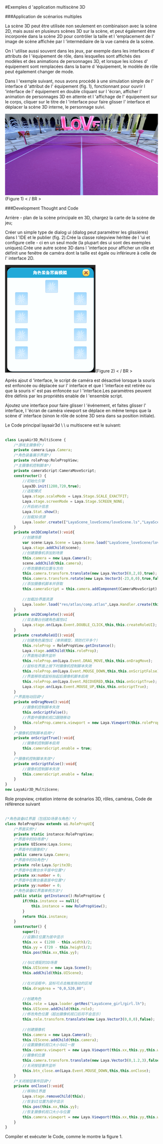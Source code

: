 #Exemples d 'application multiscène 3D

###Application de scénarios multiples

La scène 3D peut être utilisée non seulement en combinaison avec la scène 2D, mais aussi en plusieurs scènes 3D sur la scène, et peut également être incorporée dans la scène 2D pour contrôler la taille et l 'emplacement de l' image de scène affichée par l 'intermédiaire de la vue caméra de la scène.

On l 'utilise aussi souvent dans les jeux, par exemple dans les interfaces d' attributs de l 'équipement de rôle, dans lesquelles sont affichés des modèles et des animations de personnages 3D, et lorsque les icônes d' équipement sont remplacées dans la barre d 'équipement, le modèle de rôle peut également changer de mode.

Dans l 'exemple suivant, nous avons procédé à une simulation simple de l' interface d 'attribut de l' équipement (fig. 1), fonctionnant pour ouvrir l 'interface de l' équipement en double cliquant sur l 'écran, afficher l' animation de personnages 3D en attente et l 'affichage de l' équipement sur le corps, cliquer sur le titre de l 'interface pour faire glisser l' interface et déplacer la scène 3D interne, le personnage suivi.

![1](img/1.gif)(Figure 1) < / BR >



###Development Thought and Code

Arrière - plan de la scène principale en 3D, chargez la carte de la scène de jeu;

Créer un simple type de dialog ui (dialog peut paramétrer les glissières) dans l 'IDE et le publier (fig. 2).Crée la classe rolepview héritée de l 'ui et configure celle - ci en un seul mode (la plupart des ui sont des exemples uniques).Crée une autre scène 3D dans l 'interface pour afficher un rôle et définit une fenêtre de caméra dont la taille est égale ou inférieure à celle de l' interface 2D.

![2](img/2.png)(Figure 2) < / BR >

Après ajout d 'interface, le script de caméra est désactivé lorsque la souris est enfoncée ou déplacée sur l' interface et que l 'interface est retirée ou que la souris n' est pas enfoncée sur l 'interface.Les paramètres peuvent être définis par les propriétés enable de l 'ensemble script.

Ajoutez une interface pour faire glisser l 'événement, et faites glisser l' interface, l 'écran de caméra viewport se déplace en même temps que la scène d' interface (sinon le rôle de scène 3D sera dans sa position initiale).

Le Code principal layaair3d \ \ u multiscene est le suivant:


```typescript

class LayaAir3D_MultiScene {
    /*游戏主摄像机*/
    private camera:Laya.Camera;
    /*角色装备展示界面*/
    private roleProp:RolePropView;
    /*主摄像机控制脚本*/
    private cameraScript:CameraMoveScript;
    constructor() {
        //初始化引擎
        Laya3D.init(1280,720,true);
        //适配模式
        Laya.stage.scaleMode = Laya.Stage.SCALE_EXACTFIT;
        Laya.stage.screenMode = Laya.Stage.SCREEN_NONE;
        //开启统计信息
        Laya.Stat.show();
        //加载3D资源
        Laya.loader.create(["LayaScene_loveScene/loveScene.ls","LayaScene_girl/girl.lh"],Laya.Handler.create(this,this.on3DComplete));
    }
    private on3DComplete():void{
        //创建场景
        var scene:Laya.Scene = Laya.Scene.load("LayaScene_loveScene/loveScene.ls");
        Laya.stage.addChild(scene);
        //创建摄像机添加到场景
        this.camera = new Laya.Camera();
        scene.addChild(this.camera);
        //修改摄像机位置与方向
        this.camera.transform.translate(new Laya.Vector3(0,2,8),true);
        this.camera.transform.rotate(new Laya.Vector3(-23,0,0),true,false);
        //添加摄像机脚本并获取
        this.cameraScript = this.camera.addComponent(CameraMoveScript) as CameraMoveScript;

        //加载2D界面资源
        Laya.loader.load("res/atlas/comp.atlas",Laya.Handler.create(this,this.on2DComplete));
    }
    private on2DComplete():void{
        //双击舞台创建角色属性UI
        Laya.stage.on(Laya.Event.DOUBLE_CLICK,this,this.createRoleUI);
    }
    private createRoleUI():void{
        //创建角色属性UI（单例模型，预防打开多个）
        this.roleProp = RolePropView.getInstance();
        Laya.stage.addChild(this.roleProp);
        //界面拖动事件监听
        this.roleProp.on(Laya.Event.DRAG_MOVE,this,this.onDragMove);
        //鼠标在界面上按下时摄像机控制脚本失效
        this.roleProp.on(Laya.Event.MOUSE_DOWN,this,this.onScriptFalse);
        //界面移除或鼠标抬起后摄像机脚本启用
        this.roleProp.on(Laya.Event.RECOVERED,this,this.onScriptTrue);
        Laya.stage.on(Laya.Event.MOUSE_UP,this,this.onScriptTrue);
    }
    /*界面拖动回调*/
    private onDragMove():void{
        //摄像机控制脚本失效
        this.onScriptFalse();
        //界面中摄像机视口跟随移动
        this.roleProp.camera.viewport = new Laya.Viewport(this.roleProp.x,this.roleProp.y,this.roleProp.width,this.roleProp.height);
    }
    /*摄像机控制脚本启用*/
    private onScriptTrue():void{
        //摄像机控制脚本启用
        this.cameraScript.enable = true;
    }
    /*摄像机控制脚本失效*/
    private onScriptFalse():void{
        //摄像机控制脚本失效
        this.cameraScript.enable = false;
    }
}
new LayaAir3D_MultiScene;
```


Role propview, création interne de scénarios 3D, rôles, caméras, Code de référence suivant


```typescript

/*角色装备UI界面（包括3D场景与角色）*/
class RolePropView extends ui.RolePropUI{
    /*界面实例*/
    private static instance:RolePropView;
    /*界面中的3D场景*/
    private UIScene:Laya.Scene;
    /*界面中的摄像机*/
    public camera:Laya.Camera;
    /*界面中的3D角色*/
    private role:Laya.Sprite3D;
    /*界面中在舞台水平居中位置*/
    private xx:number = 0;
    /*界面中在舞台垂直居中位置*/
    private yy:number = 0;
    /*角色装备UI界面单例方法*/
    public static getInstance():RolePropView {
        if(this.instance == null){
            this.instance = new RolePropView();
        }
        return this.instance;
    }
    constructor() {
        super();
        //设置UI位置为居中显示
        this.xx = (1280 - this.width)/2;
        this.yy = (720 - this.height)/2;
        this.pos(this.xx,this.yy);

        //与UI搭配的3D场景
        this.UIScene = new Laya.Scene();
        this.addChild(this.UIScene);

        //在对话框中，鼠标可点击触发拖动的区域
        this.dragArea = "0,0,520,80";

        //创建角色
        this.role = Laya.loader.getRes("LayaScene_girl/girl.lh");
        this.UIScene.addChild(this.role);
        //修改角色位置（超出摄像机视口后将不会显示）
        this.role.transform.translate(new Laya.Vector3(0,0,0),false);

        //创建摄像机
        this.camera = new Laya.Camera();
        this.UIScene.addChild(this.camera);
        //设置摄像机视口大小与UI一致
        this.camera.viewport = new Laya.Viewport(this.xx,this.yy,this.width,this.height);
        //摄像机位置
        this.camera.transform.translate(new Laya.Vector3(0,1.2,3),false);
        //关闭按钮事件监听
        this.btn_close.on(Laya.Event.MOUSE_DOWN,this,this.onClose);
    }
    /*关闭按钮事件回调*/
    private onClose():void{
        //移除UI界面
        Laya.stage.removeChild(this);
        //恢复UI位置为居中显示
        this.pos(this.xx,this.yy);
        //恢复摄像机视口大小与位置
        this.camera.viewport = new Laya.Viewport(this.xx,this.yy,this.width,this.height);
    }
}
```


Compiler et exécuter le Code, comme le montre la figure 1.